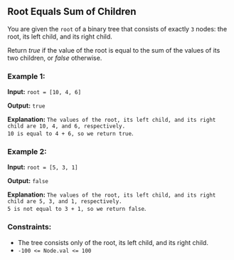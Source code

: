 <h2>Root Equals Sum of Children</h2>


<p>You are given the <code>root</code> of a binary tree that consists of exactly <code>3</code> nodes: the root, its 
left child, and its right child.</p>

<p>Return <i>true</i> if the value of the root is equal to the sum of the values of its two children, or <i>false</i> 
otherwise.</p>


<h3>Example 1:</h3>
<p><b>Input:</b> <code>root = [10, 4, 6]</code></p>
<p><b>Output:</b> <code>true</code></p>
<p><b>Explanation:</b> <code>The values of the root, its left child, and its right child are 10, 4, and 6, respectively.
10 is equal to 4 + 6, so we return true</code>.</p>

<h3>Example 2:</h3>
<p><b>Input:</b> <code>root = [5, 3, 1]</code></p>
<p><b>Output:</b> <code>false</code></p>
<p><b>Explanation:</b> <code>The values of the root, its left child, and its right child are 5, 3, and 1, respectively.
5 is not equal to 3 + 1, so we return false</code>.</p>


<h3>Constraints:</h3>
<ul>
    <li>The tree consists only of the root, its left child, and its right child.</li>
    <li><code>-100 <= Node.val <= 100</code></li>
</ul>